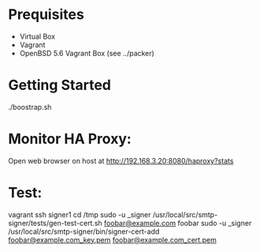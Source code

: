 
# Prequisites

- Virtual Box
- Vagrant
- OpenBSD 5.6 Vagrant Box (see ../packer)

# Getting Started

./boostrap.sh

# Monitor HA Proxy:

Open web browser on host at http://192.168.3.20:8080/haproxy?stats

# Test:

vagrant ssh signer1 
cd /tmp
sudo -u _signer /usr/local/src/smtp-signer/tests/gen-test-cert.sh foobar@example.com foobar
sudo -u _signer /usr/local/src/smtp-signer/bin/signer-cert-add foobar@example.com_key.pem foobar@example.com_cert.pem




